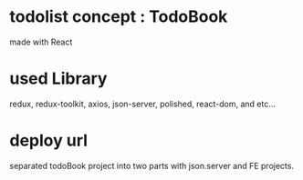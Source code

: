 # todolist concept : TodoBook
made with React

# used Library
redux, redux-toolkit, axios, json-server, polished, react-dom, and etc...


# deploy url
separated todoBook project into two parts with json.server and FE projects.

